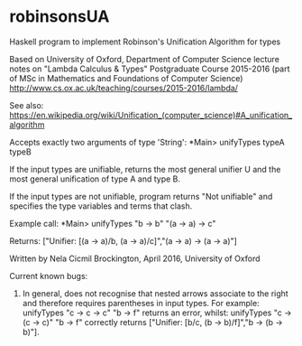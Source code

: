 # robinsonsUA

Haskell program to implement Robinson's Unification Algorithm for types

Based on University of Oxford, Department of Computer Science
lecture notes on "Lambda Calculus & Types" Postgraduate Course 2015-2016
(part of MSc in Mathematics and Foundations of Computer Science)
http://www.cs.ox.ac.uk/teaching/courses/2015-2016/lambda/

See also: https://en.wikipedia.org/wiki/Unification_(computer_science)#A_unification_algorithm

Accepts exactly two arguments of type 'String': *Main> unifyTypes typeA typeB

If the input types are unifiable, returns the most general unifier U
and the most general unification of type A and type B.

If the input types are not unifiable, program returns "Not unifiable"
and specifies the type variables and terms that clash.

Example call: *Main> unifyTypes "b -> b" "(a -> a) -> c"

Returns: ["Unifier: [(a -> a)/b, (a -> a)/c]","(a -> a) -> (a -> a)"]

Written by Nela Cicmil Brockington, April 2016, University of Oxford

Current known bugs: 

1. In general, does not recognise that nested arrows associate to the right and therefore requires parentheses in input types. 
For example: 
unifyTypes "c -> c -> c" "b -> f" returns an error, 
whilst: 
unifyTypes "c -> (c -> c)" "b -> f" correctly returns ["Unifier: [b/c, (b -> b)/f]","b -> (b -> b)"].
